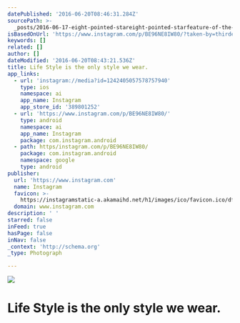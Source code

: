 ```yaml
---
datePublished: '2016-06-20T08:46:31.284Z'
sourcePath: >-
  _posts/2016-06-17-eight-pointed-stareight-pointed-starfeature-of-the-dayeight-pointed-stareight-pointed-star-because-skating-in-a-city-is-too-main.md
isBasedOnUrl: 'https://www.instagram.com/p/BE96NE8IW80/?taken-by=thirdeyevc'
keywords: []
related: []
author: []
dateModified: '2016-06-20T08:43:21.536Z'
title: Life Style is the only style we wear.
app_links:
  - url: 'instagram://media?id=1242405057578757940'
    type: ios
    namespace: ai
    app_name: Instagram
    app_store_id: '389801252'
  - url: 'https://www.instagram.com/p/BE96NE8IW80/'
    type: android
    namespace: ai
    app_name: Instagram
    package: com.instagram.android
  - path: https/instagram.com/p/BE96NE8IW80/
    package: com.instagram.android
    namespace: google
    type: android
publisher:
  url: 'https://www.instagram.com'
  name: Instagram
  favicon: >-
    https://instagramstatic-a.akamaihd.net/h1/images/ico/favicon.ico/dfa85bb1fd63.ico
  domain: www.instagram.com
description: ' '
starred: false
inFeed: true
hasPage: false
inNav: false
_context: 'http://schema.org'
_type: Photograph

---
```

![ ](https://imgflo.herokuapp.com/graph/vahj1ThiexotieMo/f20d535f0021a329489d339d9a0e8ab4/noop.jpg?input=https%3A%2F%2Fscontent.cdninstagram.com%2Ft51.2885-15%2Fs640x640%2Fsh0.08%2Fe35%2F13126836_1749141882039714_1779956023_n.jpg%3Fig_cache_key%3DMTI0MjQwNTA1NzU3ODc1Nzk0MA%253D%253D.2)

# Life Style is the only style we wear.